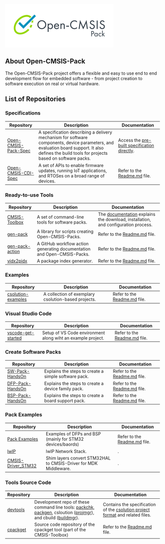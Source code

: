 ![Open-CMSIS-Pack](/profile/Open-CMSIS-Pack.png)

## About Open-CMSIS-Pack

The Open-CMSIS-Pack project offers a flexible and easy to use end to end development flow for embedded software - from project creation to software execution on real or virtual hardware.

## List of Repositories

### Specifications

| Repository | Description | Documentation |
|------------|-------------|---------------|
| [Open-CMSIS-Pack-Spec](https://github.com/Open-CMSIS-Pack/Open-CMSIS-Pack-Spec) | A specification describing a delivery mechanism for software components, device parameters, and evaluation board support. It also defines the build tools for projects based on software packs. | Access the [pre-built specification directly](https://open-cmsis-pack.github.io/Open-CMSIS-Pack-Spec/main/html/index.html). |
| [Open-CMSIS-CDI-Spec](https://github.com/Open-CMSIS-Pack/Open-CMSIS-CDI-Spec) | A set of APIs to enable firmware updates, running IoT applications, and RTOSes on a broad range of devices. | Refer to the [Readme.md](https://github.com/Open-CMSIS-Pack/Open-CMSIS-CDI-Spec) file. |

### Ready-to-use Tools

| Repository | Description | Documentation |
|------------|-------------|---------------|
| [CMSIS-Toolbox](https://github.com/Open-CMSIS-Pack/cmsis-toolbox) | A set of command-line tools for software packs. | The [documentation](https://github.com/Open-CMSIS-Pack/cmsis-toolbox/blob/main/docs/README.md) explains the download, installation, and configuration process. |
| [gen-pack](https://github.com/Open-CMSIS-Pack/gen-pack) | A library for scripts creating Open-CMSIS-Packs. | Refer to the [Readme.md](https://github.com/Open-CMSIS-Pack/gen-pack) file. |
| [gen-pack-action](https://github.com/Open-CMSIS-Pack/gen-pack-action) | A GitHub workflow action generating documentation and Open-CMSIS-Packs. | Refer to the [Readme.md](https://github.com/Open-CMSIS-Pack/gen-pack-action) file. |
| [vidx2pidx](https://github.com/Open-CMSIS-Pack/vidx2pidx) | A package index generator. | Refer to the [Readme.md](https://github.com/Open-CMSIS-Pack/vidx2pidx) file. |

### Examples

| Repository | Description | Documentation |
|------------|-------------|---------------|
| [csolution-examples](https://github.com/Open-CMSIS-Pack/csolution-examples) | A collection of exemplary csolution-based projects. | Refer to the [Readme.md](https://github.com/Open-CMSIS-Pack/csolution-examples) file. |

### Visual Studio Code

| Repository | Description | Documentation |
|------------|-------------|---------------|
| [vscode-get-started](https://github.com/Open-CMSIS-Pack/vscode-get-started) | Setup of VS Code environment along wiht an example project. | Refer to the [Readme.md](https://github.com/Open-CMSIS-Pack/vscode-get-started) file. |

### Create Software Packs

| Repository | Description | Documentation |
|------------|-------------|---------------|
| [SW-Pack-HandsOn](https://github.com/Open-CMSIS-Pack/SW-Pack-HandsOn) | Explains the steps to create a simple software pack. | Refer to the [Readme.md](https://github.com/Open-CMSIS-Pack/SW-Pack-HandsOn) file. |
| [DFP-Pack-HandsOn](https://github.com/Open-CMSIS-Pack/DFP-Pack-HandsOn) | Explains the steps to create a device family pack. | Refer to the [Readme.md](https://github.com/Open-CMSIS-Pack/DFP-Pack-HandsOn) file. |
| [BSP-Pack-HandsOn](https://github.com/Open-CMSIS-Pack/BSP-Pack-HandsOn) | Explains the steps to create a board support pack. | Refer to the [Readme.md](https://github.com/Open-CMSIS-Pack/BSP-Pack-HandsOn) file. |

### Pack Examples

| Repository | Description | Documentation |
|------------|-------------|---------------|
| [Pack Examples](https://github.com/Open-CMSIS-Pack/pack-examples) | Examples of DFPs and BSP (mainly for STM32 devices/baords)  | Refer to the [Readme.md](https://github.com/Open-CMSIS-Pack/pack-examples) file. |
| [lwIP](https://github.com/Open-CMSIS-Pack/lwIP) | lwIP Network Stack. | . |
| [CMSIS-Driver_STM32](https://github.com/Open-CMSIS-Pack/CMSIS-Driver_STM32) | Shim layers convert STM32HAL to CMSIS-Driver for MDK Middleware. | . |

### Tools Source Code

| Repository | Description | Documentation |
|------------|-------------|---------------|
| [devtools](https://github.com/Open-CMSIS-Pack/devtools) | Development repo of these command line tools: [packchk](https://github.com/Open-CMSIS-Pack/devtools/tree/main/tools/packchk), [packgen](https://github.com/Open-CMSIS-Pack/devtools/tree/main/tools/packgen), csloution ([projmgr](https://github.com/Open-CMSIS-Pack/devtools/tree/main/tools/projmgr)), and cbuild ([buildmgr](https://github.com/Open-CMSIS-Pack/devtools/tree/main/tools/buildmgr)). | Contains the specification of the [csolution project format](https://github.com/Open-CMSIS-Pack/devtools/blob/main/tools/projmgr/docs/Manual/Overview.md) and related files. |
| [cpackget](https://github.com/Open-CMSIS-Pack/cpackget) | Source code repository of the cpackget tool (part of the CMSIS-Toolbox) | Refer to the [Readme.md](https://github.com/Open-CMSIS-Pack/cpackget) file. |



